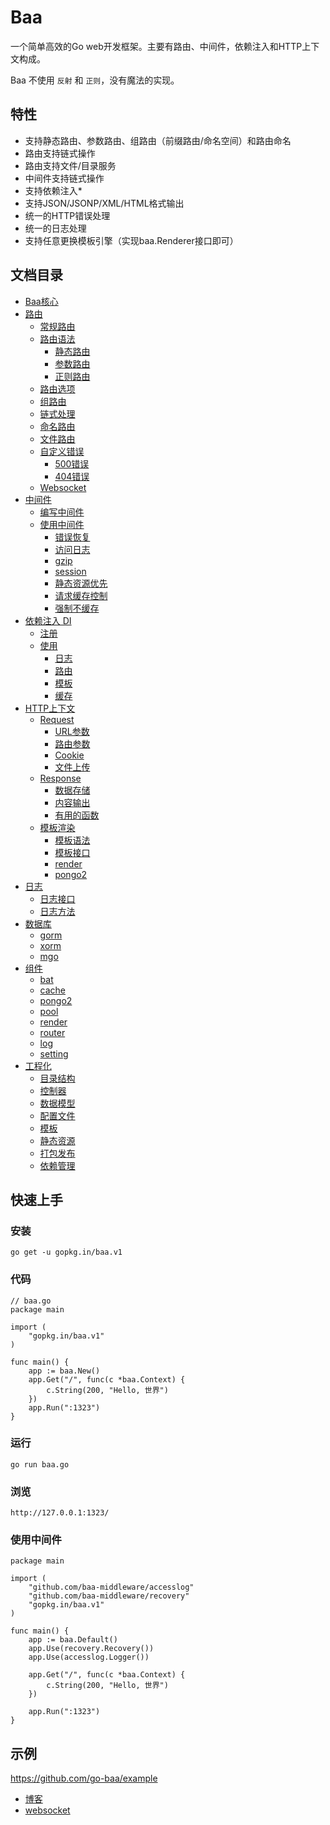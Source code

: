 # Baa

一个简单高效的Go web开发框架。主要有路由、中间件，依赖注入和HTTP上下文构成。

Baa 不使用 ``反射`` 和 ``正则``，没有魔法的实现。

## 特性

* 支持静态路由、参数路由、组路由（前缀路由/命名空间）和路由命名
* 路由支持链式操作
* 路由支持文件/目录服务
* 中间件支持链式操作
* 支持依赖注入*
* 支持JSON/JSONP/XML/HTML格式输出
* 统一的HTTP错误处理
* 统一的日志处理
* 支持任意更换模板引擎（实现baa.Renderer接口即可）

## 文档目录

* [Baa核心](https://github.com/go-baa/doc/tree/master/zh-CN/baa.md)
* [路由](https://github.com/go-baa/doc/tree/master/zh-CN/router.md)
    * [常规路由](https://github.com/go-baa/doc/tree/master/zh-CN/router.md#常规路由)
    * [路由语法](https://github.com/go-baa/doc/tree/master/zh-CN/router.md#路由语法)
        * [静态路由](https://github.com/go-baa/doc/tree/master/zh-CN/router.md#静态路由)
        * [参数路由](https://github.com/go-baa/doc/tree/master/zh-CN/router.md#参数路由)
        * [正则路由](https://github.com/go-baa/doc/tree/master/zh-CN/router.md#正则路由)
    * [路由选项](https://github.com/go-baa/doc/tree/master/zh-CN/router.md#路由选项)
    * [组路由](https://github.com/go-baa/doc/tree/master/zh-CN/router.md#组路由)
    * [链式处理](https://github.com/go-baa/doc/tree/master/zh-CN/router.md#链式处理)
    * [命名路由](https://github.com/go-baa/doc/tree/master/zh-CN/router.md#命名路由)
    * [文件路由](https://github.com/go-baa/doc/tree/master/zh-CN/router.md#文件路由)
    * [自定义错误](https://github.com/go-baa/doc/tree/master/zh-CN/router.md#自定义错误)
        * [500错误](https://github.com/go-baa/doc/tree/master/zh-CN/router.md#500错误)
        * [404错误](https://github.com/go-baa/doc/tree/master/zh-CN/router.md#404错误)
    * [Websocket](https://github.com/go-baa/doc/tree/master/zh-CN/router.md#websocket)
* [中间件](https://github.com/go-baa/doc/tree/master/zh-CN/middleware.md)
    * [编写中间件](https://github.com/go-baa/doc/blob/master/zh-CN/middleware.md#编写中间件)
    * [使用中间件](https://github.com/go-baa/doc/blob/master/zh-CN/middleware.md#使用中间件)
        * [错误恢复](https://github.com/go-baa/doc/blob/master/zh-CN/middleware/recovery.md)
        * [访问日志](https://github.com/go-baa/doc/blob/master/zh-CN/middleware/accesslog.md)
        * [gzip](https://github.com/go-baa/doc/blob/master/zh-CN/middleware/gzip.md)
        * [session](https://github.com/go-baa/doc/blob/master/zh-CN/middleware/session.md)
        * [静态资源优先](https://github.com/go-baa/doc/blob/master/zh-CN/middleware/static.md)
        * [请求缓存控制](https://github.com/go-baa/doc/blob/master/zh-CN/middleware/requestcache.md)
        * [强制不缓存](https://github.com/go-baa/doc/blob/master/zh-CN/middleware/nocache.md)
* [依赖注入 DI](https://github.com/go-baa/doc/tree/master/zh-CN/di.md)
    * [注册](https://github.com/go-baa/doc/tree/master/zh-CN/di.md#注册)
    * [使用](https://github.com/go-baa/doc/tree/master/zh-CN/di.md#使用)
        * [日志](https://github.com/go-baa/doc/tree/master/zh-CN/di.md#日志)
        * [路由](https://github.com/go-baa/doc/tree/master/zh-CN/di.md#路由)
        * [模板](https://github.com/go-baa/doc/tree/master/zh-CN/di.md#模板)
        * [缓存](https://github.com/go-baa/doc/tree/master/zh-CN/component/cache.md)
* [HTTP上下文](https://github.com/go-baa/doc/tree/master/zh-CN/context.md)
    * [Request](https://github.com/go-baa/doc/tree/master/zh-CN/context.md#request)
        * [URL参数](https://github.com/go-baa/doc/blob/master/zh-CN/context.md#url参数)
        * [路由参数](https://github.com/go-baa/doc/tree/master/zh-CN/context.md#路由参数)
        * [Cookie](https://github.com/go-baa/doc/tree/master/zh-CN/context.md#cookie)
        * [文件上传](https://github.com/go-baa/doc/tree/master/zh-CN/context.md#文件上传)
    * [Response](https://github.com/go-baa/doc/tree/master/zh-CN/context.md#response)
        * [数据存储](https://github.com/go-baa/doc/tree/master/zh-CN/context.md#数据存储)
        * [内容输出](https://github.com/go-baa/doc/tree/master/zh-CN/context.md#内容输出)
        * [有用的函数](https://github.com/go-baa/doc/tree/master/zh-CN/context.md#有用的函数)
    * [模板渲染](https://github.com/go-baa/doc/tree/master/zh-CN/context.md#模板渲染)
        * [模板语法](https://github.com/go-baa/doc/tree/master/zh-CN/context.md#模板语法)
        * [模板接口](https://github.com/go-baa/doc/tree/master/zh-CN/context.md#模板接口)
        * [render](https://github.com/go-baa/doc/tree/master/zh-CN/component/render.md)
        * [pongo2](https://github.com/go-baa/doc/tree/master/zh-CN/component/pongo2.md)
* [日志](https://github.com/go-baa/doc/tree/master/zh-CN/log.md)
    * [日志接口](https://github.com/go-baa/doc/tree/master/zh-CN/log.md#日志接口)
    * [日志方法](https://github.com/go-baa/doc/tree/master/zh-CN/log.md#日志方法)
* [数据库](https://github.com/go-baa/doc/tree/master/zh-CN/database.md)
    * [gorm](http://jinzhu.me/gorm/)
    * [xorm](http://xorm.io/)
    * [mgo](https://labix.org/mgo)
* [组件](https://github.com/go-baa/doc/tree/master/zh-CN/component.md)
    * [bat](https://github.com/go-baa/doc/tree/master/zh-CN/component/bat.md)
    * [cache](https://github.com/go-baa/doc/tree/master/zh-CN/component/cache.md)
    * [pongo2](https://github.com/go-baa/doc/tree/master/zh-CN/component/pongo2.md)
    * [pool](https://github.com/go-baa/doc/tree/master/zh-CN/component/pool.md)
    * [render](https://github.com/go-baa/doc/tree/master/zh-CN/component/render.md)
    * [router](https://github.com/go-baa/doc/tree/master/zh-CN/component/router.md)
    * [log](https://github.com/go-baa/doc/tree/master/zh-CN/component/log.md)
    * [setting](https://github.com/go-baa/doc/tree/master/zh-CN/component/setting.md)
* [工程化](https://github.com/go-baa/doc/tree/master/zh-CN/project.md)
    * [目录结构](ttps://github.com/go-baa/doc/tree/master/zh-CN/project.md#目录结构)
    * [控制器](ttps://github.com/go-baa/doc/tree/master/zh-CN/project.md#控制器)
    * [数据模型](ttps://github.com/go-baa/doc/tree/master/zh-CN/project.md#数据模型)
    * [配置文件](ttps://github.com/go-baa/doc/tree/master/zh-CN/project.md#配置文件)
    * [模板](ttps://github.com/go-baa/doc/tree/master/zh-CN/project.md#模板)
    * [静态资源](ttps://github.com/go-baa/doc/tree/master/zh-CN/project.md#静态资源)
    * [打包发布](ttps://github.com/go-baa/doc/tree/master/zh-CN/project.md#打包发布)
    * [依赖管理](ttps://github.com/go-baa/doc/tree/master/zh-CN/project.md#依赖管理)


## 快速上手

### 安装

```
go get -u gopkg.in/baa.v1
```

### 代码

```
// baa.go
package main

import (
    "gopkg.in/baa.v1"
)

func main() {
    app := baa.New()
    app.Get("/", func(c *baa.Context) {
        c.String(200, "Hello, 世界")
    })
    app.Run(":1323")
}
```

### 运行

```
go run baa.go
```

### 浏览

```
http://127.0.0.1:1323/
```

### 使用中间件

```
package main

import (
	"github.com/baa-middleware/accesslog"
	"github.com/baa-middleware/recovery"
	"gopkg.in/baa.v1"
)

func main() {
	app := baa.Default()
	app.Use(recovery.Recovery())
	app.Use(accesslog.Logger())

	app.Get("/", func(c *baa.Context) {
		c.String(200, "Hello, 世界")
	})

	app.Run(":1323")
}
```

## 示例

https://github.com/go-baa/example

* [博客](https://github.com/go-baa/example/tree/master/blog)
* [websocket](http://github.com/go-baa/example/tree/master/websocket)
